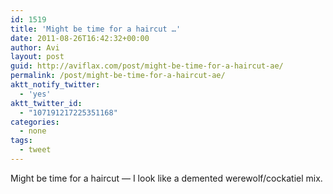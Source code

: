 ```yaml
---
id: 1519
title: 'Might be time for a haircut …'
date: 2011-08-26T16:42:32+00:00
author: Avi
layout: post
guid: http://aviflax.com/post/might-be-time-for-a-haircut-ae/
permalink: /post/might-be-time-for-a-haircut-ae/
aktt_notify_twitter:
  - 'yes'
aktt_twitter_id:
  - "107191217225351168"
categories:
  - none
tags:
  - tweet
---
```

Might be time for a haircut — I look like a demented werewolf/cockatiel mix.